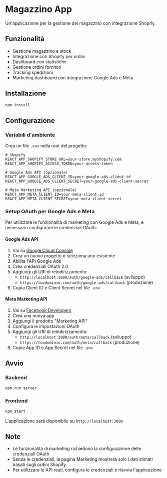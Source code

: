 # Magazzino App

Un'applicazione per la gestione del magazzino con integrazione Shopify.

## Funzionalità

- Gestione magazzino e stock
- Integrazione con Shopify per ordini
- Dashboard con statistiche
- Gestione ordini fornitori
- Tracking spedizioni
- Marketing dashboard con integrazione Google Ads e Meta

## Installazione

```bash
npm install
```

## Configurazione

### Variabili d'ambiente

Crea un file `.env` nella root del progetto:

```env
# Shopify
REACT_APP_SHOPIFY_STORE_URL=your-store.myshopify.com
REACT_APP_SHOPIFY_ACCESS_TOKEN=your-access-token

# Google Ads API (opzionale)
REACT_APP_GOOGLE_ADS_CLIENT_ID=your-google-ads-client-id
REACT_APP_GOOGLE_ADS_CLIENT_SECRET=your-google-ads-client-secret

# Meta Marketing API (opzionale)
REACT_APP_META_CLIENT_ID=your-meta-client-id
REACT_APP_META_CLIENT_SECRET=your-meta-client-secret
```

### Setup OAuth per Google Ads e Meta

Per utilizzare le funzionalità di marketing con Google Ads e Meta, è necessario configurare le credenziali OAuth:

#### Google Ads API
1. Vai su [Google Cloud Console](https://console.cloud.google.com/)
2. Crea un nuovo progetto o seleziona uno esistente
3. Abilita l'API Google Ads
4. Crea credenziali OAuth 2.0
5. Aggiungi gli URI di reindirizzamento:
   - `http://localhost:3000/auth/google-ads/callback` (sviluppo)
   - `https://tuodominio.com/auth/google-ads/callback` (produzione)
6. Copia Client ID e Client Secret nel file `.env`

#### Meta Marketing API
1. Vai su [Facebook Developers](https://developers.facebook.com/)
2. Crea una nuova app
3. Aggiungi il prodotto "Marketing API"
4. Configura le impostazioni OAuth
5. Aggiungi gli URI di reindirizzamento:
   - `http://localhost:3000/auth/meta/callback` (sviluppo)
   - `https://tuodominio.com/auth/meta/callback` (produzione)
6. Copia App ID e App Secret nel file `.env`

## Avvio

### Backend
```bash
npm run server
```

### Frontend
```bash
npm start
```

L'applicazione sarà disponibile su `http://localhost:3000`

## Note

- Le funzionalità di marketing richiedono la configurazione delle credenziali OAuth
- Senza le credenziali, la pagina Marketing mostrerà solo i dati stimati basati sugli ordini Shopify
- Per utilizzare le API reali, configura le credenziali e riavvia l'applicazione 